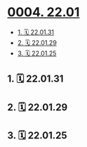 # [0004. 22.01](https://github.com/tnotesjs/TNotes.footprints/tree/main/notes/0004.%2022.01)

<!-- region:toc -->

- [1. 🗓 22.01.31](#1--220131)
- [2. 🗓 22.01.29](#2--220129)
- [3. 🗓 22.01.25](#3--220125)

<!-- endregion:toc -->

## 1. 🗓 22.01.31

<Footprints :times="[2022, 1, 31, 23, 51]">
  <template #text-area>
    <p>穷孩子们㊗️大家新年快乐 😄😄😄</p>
  </template>
    <template #image-list="{ openModal }">
    <img src="https://cdn.jsdelivr.net/gh/tnotesjs/imgs@main/2025-02-16-12-54-16.png" @click="openModal(0)"/>
  </template>
  <template #time>2022-01-31 23:51</template>
</Footprints>

## 2. 🗓 22.01.29

<Footprints :times="[2022, 1, 29, 23, 59]">
  <template #text-area>
    <p>㊗️小贱生日快乐</p>
    <p>借此机会，测了测自己的酒量，结果是喝三吐四</p>
    <p>都穷学生，蜡烛就用打火机凑合凑合</p>
  </template>
    <template #image-list="{ openModal }">
    <img src="https://cdn.jsdelivr.net/gh/tnotesjs/imgs@main/2025-02-16-12-54-26.png" @click="openModal(0)"/>
    <img src="https://cdn.jsdelivr.net/gh/tnotesjs/imgs@main/2025-02-16-12-54-30.png" @click="openModal(1)"/>
  </template>
  <template #time>2022-01-29 23:59</template>
</Footprints>

## 3. 🗓 22.01.25

<Footprints :times="[2022, 1, 25, 20, 37]">
  <template #text-area>
    <p>耳机掉了</p>
    <p>找回一只</p>
    <p>一只丢了</p>
    <p>摸到了宝</p>
    <p>决定放弃</p>
    <hr />
    <p>厕所冲手三分钟</p>
    <p>希望能换换手气</p>
  </template>
    <template #image-list="{ openModal }">
    <img src="https://cdn.jsdelivr.net/gh/tnotesjs/imgs@main/2025-02-16-12-54-37.png" @click="openModal(0)"/>
    <img src="https://cdn.jsdelivr.net/gh/tnotesjs/imgs@main/2025-02-16-12-54-42.png" @click="openModal(1)"/>
    <img src="https://cdn.jsdelivr.net/gh/tnotesjs/imgs@main/2025-02-16-12-54-47.png" @click="openModal(2)"/>
  </template>
</Footprints>
